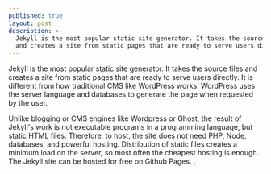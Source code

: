 ```yaml
---
published: true
layout: post
description: >-
  Jekyll is the most popular static site generator. It takes the source files
  and creates a site from static pages that are ready to serve users directly.
---
```

Jekyll is the most popular static site generator. It takes the source files and creates a site from static pages that are ready to serve users directly. It is different from how traditional CMS like WordPress works. WordPress uses the server language and databases to generate the page when requested by the user.

Unlike blogging or CMS engines like Wordpress or Ghost, the result of Jekyll's work is not executable programs in a programming language, but static HTML files. Therefore, to host, the site does not need PHP, Node, databases, and powerful hosting. Distribution of static files creates a minimum load on the server, so most often the cheapest hosting is enough. The Jekyll site can be hosted for free on Github Pages. .
